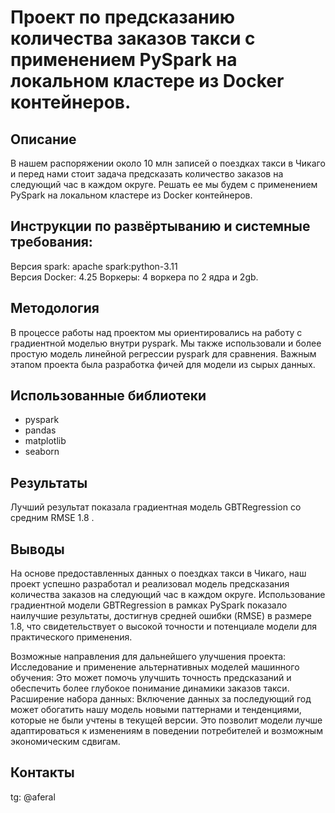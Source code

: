 # Проект по предсказанию количества заказов такси c применением PySpark на локальном кластере из Docker контейнеров.

## Описание

В нашем распоряжении около 10 млн записей о поездках такси в Чикаго и перед нами стоит задача предсказать количество заказов на следующий час в каждом округе. Решать ее мы будем с применением PySpark на локальном кластере из Docker контейнеров.

## Инструкции по развёртыванию и системные требования:

Версия spark: apache spark:python-3.11  
Версия Docker: 4.25
Воркеры: 4 воркера по 2 ядра и 2gb.

## Методология

В процессе работы над проектом мы ориентировались на работу с градиентной моделью внутри pyspark. Мы также использовали и более простую модель линейной регреcсии pyspark для сравнения. Важным этапом проекта была разработка фичей для модели из сырых данных. 

## Использованные библиотеки

- pyspark
- pandas
- matplotlib
- seaborn

## Результаты

Лучший результат показала градиентная модель GBTRegression со средним RMSE 1.8 .

## Выводы

На основе предоставленных данных о поездках такси в Чикаго, наш проект успешно разработал и реализовал модель предсказания количества заказов на следующий час в каждом округе. Использование градиентной модели GBTRegression в рамках PySpark показало наилучшие результаты, достигнув средней ошибки (RMSE) в размере 1.8, что свидетельствует о высокой точности и потенциале модели для практического применения.

Возможные направления для дальнейшего улучшения проекта:
Исследование и применение альтернативных моделей машинного обучения: Это может помочь улучшить точность предсказаний и обеспечить более глубокое понимание динамики заказов такси.
Расширение набора данных: Включение данных за последующий год может обогатить нашу модель новыми паттернами и тенденциями, которые не были учтены в текущей версии. Это позволит модели лучше адаптироваться к изменениям в поведении потребителей и возможным экономическим сдвигам.

## Контакты

tg: @aferal
